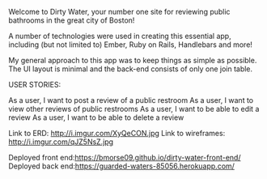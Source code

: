 Welcome to Dirty Water, your number one site for reviewing public bathrooms in
the great city of Boston!

A number of technologies were used in creating this essential app, including
(but not limited to) Ember, Ruby on Rails, Handlebars and more!

My general approach to this app was to keep things as simple as possible.
The UI layout is minimal and the back-end consists of only one join table.

USER STORIES:

As a user, I want to post a review of a public restroom
As a user, I want to view other reviews of public restrooms
As a user, I want to be able to edit a review
As a user, I want to be able to delete a review

Link to ERD: http://i.imgur.com/XyQeCON.jpg
Link to wireframes: http://i.imgur.com/qJZ5NsZ.jpg

Deployed front end:https://bmorse09.github.io/dirty-water-front-end/
Deployed back end:https://guarded-waters-85056.herokuapp.com/
